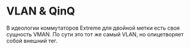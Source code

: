 # VLAN & QinQ

В идеологии коммутаторов Extreme для двойной метки есть своя сущность VMAN. По сути это тот же самый VLAN, но олицетворяет собой внешний тег.

